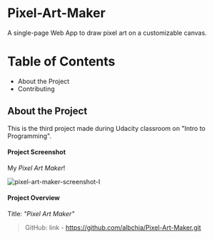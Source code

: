 # Pixel-Art-Maker
A single-page Web App to draw pixel art on a customizable canvas.

# Table of Contents
- About the Project
- Contributing

## About the Project
This is the third project made during Udacity classroom on "Intro to Programming".

#### Project Screenshot
My _Pixel Art Maker_!

![pixel-art-maker-screenshot-I](https://user-images.githubusercontent.com/70691672/96121724-bd8ce700-0ef0-11eb-944b-5e07a9fb814d.PNG)

#### Project Overview
Title: _"Pixel Art Maker"_

> GitHub: link - https://github.com/albchia/Pixel-Art-Maker.git

